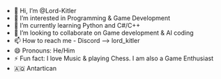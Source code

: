 - 👋 Hi, I’m @Lord-Kitler
- 👀 I’m interested in Programming & Game Development
- 🌱 I’m currently learning Python and C#/C++
- 💞️ I’m looking to collaborate on Game development & AI coding
- 📫 How to reach me - Discord --> lord_kitler
- 😄 Pronouns: He/Him
- ⚡ Fun fact: I love Music & playing Chess. I am also a Game Enthusiast
- 🇦🇶 Antartican

<!---
Lord-Kitler/Lord-Kitler is a ✨ special ✨ repository because its `README.md` (this file) appears on your GitHub profile.
You can click the Preview link to take a look at your changes.
--->
